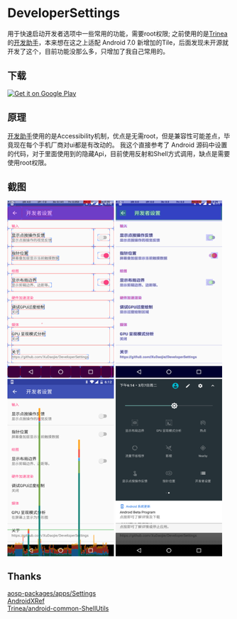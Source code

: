 DeveloperSettings
============
用于快速启动开发者选项中一些常用的功能，需要root权限;
之前使用的是[Trinea](https://github.com/Trinea)的[开发助手](http://www.trinea.cn/android/android-develop-and-debug-tools/)，本来想在这之上适配 Android 7.0 新增加的Tile，后面发现未开源就开发了这个，目前功能没那么多，只增加了我自己常用的。

## 下载
[<img alt="Get it on Google Play" height="45px" src="https://play.google.com/intl/en_us/badges/images/apps/en-play-badge-border.png" />][1]<br>

## 原理
[开发助手](http://www.trinea.cn/android/android-develop-and-debug-tools/)使用的是Accessibility机制，优点是无需root，但是兼容性可能差点，毕竟现在每个手机厂商对ui都是有改动的。
我这个直接参考了 Android 源码中设置的代码，对于里面使用到的隐藏Api，目前使用反射和Shell方式调用，缺点是需要使用root权限。

## 截图
<img src="https://github.com/XuDaojie/DeveloperSettings/blob/master/image/device-2017-03-07-181044.png" width="240" height="400">
<img src="https://github.com/XuDaojie/DeveloperSettings/blob/master/image/device-2017-03-07-181131.png" width="240" height="400">
<img src="https://github.com/XuDaojie/DeveloperSettings/blob/master/image/device-2017-03-07-181244.png" width="240" height="400">
<img src="https://github.com/XuDaojie/DeveloperSettings/blob/master/image/device-2017-03-07-181502.png" width="240" height="400">

## Thanks
[aosp-packages/apps/Settings](https://android.googlesource.com/a/platform/packages/apps/Settings/+/android-7.1.1_r14)<br>
[AndroidXRef](http://androidxref.com/7.1.1_r6/xref/packages/apps/Settings/src/com/android/settings/DevelopmentSettings.java#updateShowTouchesOptions)<br>
[Trinea/android-common-ShellUtils](https://github.com/Trinea/android-common/blob/master/src/cn/trinea/android/common/util/ShellUtils.java#L9)

[1]: https://play.google.com/store/apps/details?id=io.github.xudaojie.developersettings